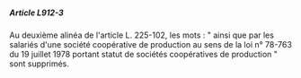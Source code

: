 ##### Article L912-3

Au deuxième alinéa de l'article L. 225-102, les mots : " ainsi que par les salariés d'une société coopérative de production au sens de la loi n° 78-763 du 19 juillet 1978 portant statut de sociétés coopératives de production " sont supprimés.

